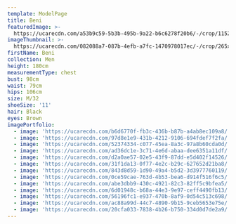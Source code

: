 ```yaml
---
template: ModelPage
title: Beni
featuredImage: >-
  https://ucarecdn.com/a53b9c59-5b3b-495b-9a22-b6c6278f20b6/-/crop/1152x647/18,3/-/preview/
imageThumbnail: >-
  https://ucarecdn.com/082088a7-087b-4efb-a7fc-1470978017ec/-/crop/265x364/554,32/-/preview/
firstName: Beni
collection: Men
height: 180cm
measurementType: chest
bust: 98cm
waist: 79cm
hips: 106cm
size: M/32
shoeSize: '11'
hair: Black
eyes: Brown
imagePortfolio:
  - image: 'https://ucarecdn.com/b6d6770f-fb3c-436b-b87b-a4ab8ec109a8/'
  - image: 'https://ucarecdn.com/97d8e1e9-431b-4212-9106-694fdef7f2fa/'
  - image: 'https://ucarecdn.com/52374334-c077-45ea-8a3c-97a8b60cda0d/'
  - image: 'https://ucarecdn.com/ad36dc1e-3c71-4e6d-abaa-dee6351a11df/'
  - image: 'https://ucarecdn.com/d2a0ae57-02e5-43f9-87dd-e5d402f14526/'
  - image: 'https://ucarecdn.com/31f1da13-0f77-4e2c-b29c-627652d21ba8/'
  - image: 'https://ucarecdn.com/843d8d59-1d90-49a4-b5d2-3d3977760119/'
  - image: 'https://ucarecdn.com/0ce59cae-763d-4b53-bea6-d914f516f6c5/'
  - image: 'https://ucarecdn.com/abe3dbb9-430c-4921-82c3-82ff5c9bfea5/'
  - image: 'https://ucarecdn.com/6d01948c-b68a-44e3-9e97-ceff4490fb13/'
  - image: 'https://ucarecdn.com/56196fc1-e937-470b-8af9-0d54c513c698/'
  - image: 'https://ucarecdn.com/ac88a99d-44c7-4890-9b15-9ceb5653e75e/'
  - image: 'https://ucarecdn.com/20cfa033-7838-4b26-b750-334d0d7de2a9/'
---
```


